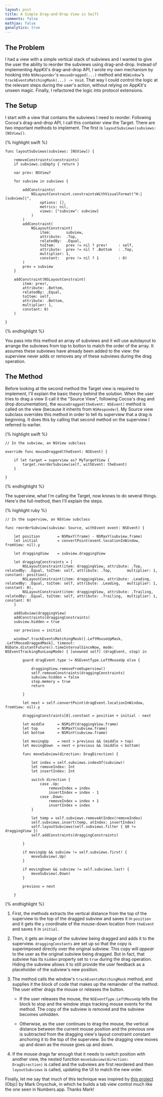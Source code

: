 ```yaml
---
layout: post
title: A Simple Drag-and-Drop View in Swift
comments: false
mathjax: false
ganalytics: true
---
```


## The Problem

I had a view with a simple vertical stack of subviews and I wanted to give the user the ability to reorder the subviews using drag-and-drop. Instead of implementing AppKit's drag-and-drop API, I wrote my own mechanism by hooking into `NSResponder`'s `mouseDragged(...)` method and `NSWindow`'s `trackEventsMatchingMask(...) -> Void`. That way I could control the logic at the relevant steps during the user's action, without relying on AppKit's unseen magic. Finally, I refactored the logic into protocol extensions.

## The Setup

I start with a view that contains the subviews I need to reorder. Following Cocoa's drag-and-drop API, I call this container view the Target. There are two important methods to implement. The first is `layoutSubviews(subviews: [NSView])`.

{% highlight swift %}

    func layoutSubviews(subviews: [NSView]) {

        removeConstraints(constraints)
        if subviews.isEmpty { return }

        var prev: NSView?

        for subview in subviews {

            addConstraints(
            	NSLayoutConstraint.constraintsWithVisualFormat("H:|[subview]|",
					options: [],
            		metrics: nil,
            		views: ["subview": subview]
				)
			)
            addConstraint(
                NSLayoutConstraint(
                    item:       subview,
                    attribute:  .Top,
                    relatedBy:  .Equal,
                    toItem:     prev != nil ? prev!     : self,
                    attribute:  prev != nil ? .Bottom   : .Top,
                    multiplier: 1,
                    constant:   prev != nil ? 1         : 0)
            )
            prev = subview
        }

        addConstraint(NSLayoutConstraint(
        	item: prev!,
        	attribute: .Bottom,
        	relatedBy: .Equal,
        	toItem: self,
        	attribute: .Bottom,
        	multiplier: 1,
        	constant: 0)
		)

    }

{% endhighlight %}

You pass into this method an array of subviews and it will use autolayout to arrange the subviews from top to botton to match the order of the array. It assumes these subviews have already been added to the view: the superview never adds or removes any of these subviews during the drag operation.

## The Method

Before looking at the second method the Target view is required to implement, I'll explain the basic theory behind the solution. When the user tries to drag a view (I call it the "Source View", following Cocoa's drag and drop documentation), the `mouseDragged(theEvent: NSEvent)` method is called on the view (because it inherits from `NSResponder`). My Source view subclass overrides this method in order to tell its superview that a drag is beginning. It does this by calling that second method on the superview I referred to earlier.

{% highlight swift %}

	// In the subview, an NSView subclass

    override func mouseDragged(theEvent: NSEvent) {

        if let target = superview as? MyTargetView {
            target.reorderSubview(self, withEvent: theEvent)
        }

    }

{% endhighlight %}

The superview, what I'm calling the Target, now knows to do several things. Here's the full method, then I'll explain the steps.

{% highlight ruby %}

	// In the superview, an NSView subclass

    func reorderSubview(subview: Source, withEvent event: NSEvent) {

        let position        = NSMaxY(frame) - NSMaxY(subview.frame)
        let initial         = convertPoint(event.locationInWindow, fromView: nil).y

        let draggingView    = subview.draggingView

        let draggingConstraints = [
            NSLayoutConstraint(item: draggingView, attribute: .Top,      relatedBy: .Equal, toItem: self, attribute: .Top,       multiplier: 1, constant: position),
            NSLayoutConstraint(item: draggingView, attribute: .Leading,  relatedBy: .Equal, toItem: self, attribute: .Leading,   multiplier: 1, constant: 0),
            NSLayoutConstraint(item: draggingView, attribute: .Trailing, relatedBy: .Equal, toItem: self, attribute: .Trailing,  multiplier: 1, constant: 0)
        ]

        addSubview(draggingView)
        addConstraints(draggingConstraints)
        subview.hidden = true

        var previous = initial

        window?.trackEventsMatchingMask([.LeftMouseUpMask, .LeftMouseDraggedMask], timeout: NSDate.distantFuture().timeIntervalSinceNow, mode: NSEventTrackingRunLoopMode) { [unowned self] (dragEvent, stop) in

            guard dragEvent.type != NSEventType.LeftMouseUp else {

                draggingView.removeFromSuperview()
                self.removeConstraints(draggingConstraints)
                subview.hidden = false
                stop.memory = true
                return

            }

            let next = self.convertPoint(dragEvent.locationInWindow, fromView: nil).y

            draggingConstraints[0].constant = position + initial - next

            let middle      = NSMidY(draggingView.frame)
            let top         = NSMaxY(subview.frame)
            let bottom      = NSMinY(subview.frame)

            let movingUp    = next > previous && (middle > top)
            let movingDown  = next < previous && (middle < bottom)

            func moveSubview(direction: DragDirection) {

                let index = self.subviews.indexOf(subview)!
                let removeIndex: Int
                let insertIndex: Int

                switch direction {
                    case .Up:
                        removeIndex = index
                        insertIndex = index - 1
                    case .Down:
                        removeIndex = index + 1
                        insertIndex = index
                }

                let temp = self.subviews.removeAtIndex(removeIndex)
                self.subviews.insert(temp, atIndex: insertIndex)
                self.layoutSubviews(self.subviews.filter { $0 != draggingView })
                self.addConstraints(draggingConstraints)

            }

            if movingUp && subview != self.subviews.first! {
                moveSubview(.Up)
            }

            if movingDown && subview != self.subviews.last! {
                moveSubview(.Down)
            }

            previous = next

        }

{% endhighlight %}

1. First, the methods extracts the vertical distance from the top of the superview to the top of the dragged subview and saves it in `position` and it gets the `y` coordinate of the mouse-down location from `theEvent` and saves it in `initial`.

2. Then, it gets an image of the subview being dragged and adds it to the superview. `draggingConstants` are set up so that the copy is superimposed directly over the original subview. This copy will *appear* to the user as the original subview being dragged. But in fact, that subview has its `hidden` property set to `true` during the drag operation. Hiding the subview allows it to still provide the user feedback as a placeholder of the subview's new position.

3. The method calls the window's `trackEventsMatchingMask` method, and supplies it the block of code that makes up the remainder of the method. The user either drags the mouse or releases the button.

	* If the user releases the mouse, the `NSEventType.LeftMouseUp` tells the block to stop and the window stops tracking mouse events for the method. The copy of the subview is removed and the subview becomes unhidden.

	* Otherwise, as the user continues to drag the mouse, the vertical distance between the current mouse position and the previous one is subtracted from the dragging view's layout constraint constant anchoring it to the top of the superview. So the dragging view moves up and down as the mouse goes up and down.

4. If the mouse drags far enough that it needs to switch position with another view, the nested function `moveSubview(direction: DragDirection)` is called and the subviews are first reordered and then `layoutSubviews` is called, updating the UI to match the new order.

Finally, let me say that much of this technique was inspired by [this project](https://github.com/monyschuk/LITabControl) (Objc) by Mark Onyschuk, in which he builds a tab view control much like the one seen in Numbers.app. Thanks Mark!
